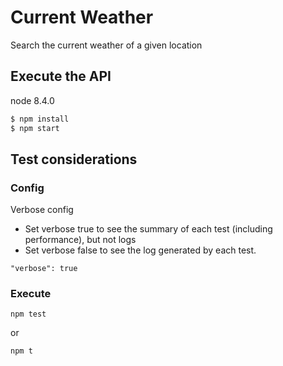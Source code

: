 # Current Weather
Search the current weather of a given location


## Execute the API
node 8.4.0
```sh
$ npm install
$ npm start
```

## Test considerations

### Config
Verbose config
- Set verbose true to see the summary of each test (including performance), but not logs
- Set verbose false to see the log generated by each test.
```
"verbose": true
```

### Execute
```
npm test
```
or
```
npm t
```